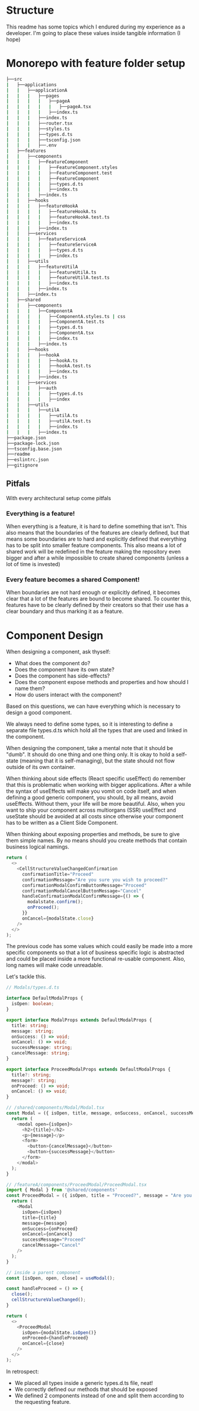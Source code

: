 # Structure
This readme has some topics which I endured during my experience as a developer. I'm going to place these values inside tangible information (I hope)

# Monorepo with feature folder setup

```bash
├──src
|   ├──applications
|   |   ├──applicationA
|   |   |   ├──pages
|   |   |   |   ├──pageA
|   |   |   |   |   ├──pageA.tsx
|   |   |   |   ├──index.ts
|   |   |   ├──index.ts
|   |   |   ├──router.tsx
|   |   |   ├──styles.ts
|   |   |   ├──types.d.ts
|   |   |   ├──tsconfig.json
|   |   |   ├──.env
|   ├──features
|   |   ├──components
|   |   |   ├──FeatureComponent
|   |   |   |   ├──FeatureComponent.styles
|   |   |   |   ├──FeatureComponent.test
|   |   |   |   ├──FeatureComponent
|   |   |   |   ├──types.d.ts
|   |   |   |   ├──index.ts
|   |   |   ├──index.ts
|   |   ├──hooks
|   |   |   ├──featureHookA
|   |   |   |   ├──featureHookA.ts
|   |   |   |   ├──featureHookA.test.ts
|   |   |   |   ├──index.ts
|   |   |   ├──index.ts
|   |   ├──services
|   |   |   ├──featureServiceA
|   |   |   |   ├──featureServiceA
|   |   |   |   ├──types.d.ts
|   |   |   |   ├──index.ts
|   |   ├──utils
|   |   |   ├──featureUtilA
|   |   |   |   ├──featureUtilA.ts
|   |   |   |   ├──featureUtilA.test.ts
|   |   |   |   ├──index.ts
|   |   |   ├──index.ts
|   |   ├──index.ts
|   ├──shared
|   |   ├──components
|   |   |   ├──ComponentA
|   |   |   |   ├──ComponentA.styles.ts | css
|   |   |   |   ├──ComponentA.test.ts
|   |   |   |   ├──types.d.ts
|   |   |   |   ├──ComponentA.tsx
|   |   |   |   ├──index.ts
|   |   |   ├──index.ts
|   |   ├──hooks
|   |   |   ├──hookA
|   |   |   |   ├──hookA.ts
|   |   |   |   ├──hookA.test.ts
|   |   |   |   ├──index.ts
|   |   |   ├──index.ts
|   |   ├──services
|   |   |   ├──auth
|   |   |   |   ├──types.d.ts
|   |   |   |   ├──index
|   |   ├──utils
|   |   |   ├──utilA
|   |   |   |   ├──utilA.ts
|   |   |   |   ├──utilA.test.ts
|   |   |   |   ├──index.ts
|   |   |   ├──index.ts
├──package.json
├──package-lock.json
├──tsconfig.base.json
├──readme
├──eslintrc.json
├──gitignore
```

## Pitfals
With every architectural setup come pitfals 

### Everything is a feature!
When everything is a feature, it is hard to define something that isn't. This also means that the boundaries of the features are clearly defined, but that means some boundaries are to hard and explicitly defined that everything has to be split into smaller feature components. This also means a lot of shared work will be redefined in the feature making the repository even bigger and after a while impossible to create shared components (unless a lot of time is invested)

### Every feature becomes a shared Component!
When boundaries are not hard enough or explicitly defined, it becomes clear that a lot of the features are bound to become shared. To counter this, features have to be clearly defined by their creators so that their use has a clear boundary and thus marking it as a feature.

# Component Design

When designing a component, ask thyself:

- What does the component do?
- Does the component have its own state?
- Does the component has side-effects?
- Does the component expose methods and properties and how should I name them?
- How do users interact with the component?

Based on this questions, we can have everything which is necessary to design a good component.

We always need to define some types, so it is interesting to define a separate file types.d.ts which hold all the types that are used and linked in the component.

When designing the component, take a mental note that it should be "dumb". It should do one thing and one thing only. It is okay to hold a self-state (meaning that it is self-managing), but the state should not flow outside of its own container.

When thinking about side effects (React specific useEffect) do remember that this is problematic when working with bigger applications. After a while the syntax of useEffects will make you vomit on code itself, and when defining a good generic component, you should, by all means, avoid useEffects. Without them, your life will be more beautiful. Also, when you want to ship your component across multiorgans (SSR) useEffect and useState should be avoided at all costs since otherwise your component has to be written as a Client Side Component.

When thinking about exposing properties and methods, be sure to give them simple names. By no means should you create methods that contain business logical namings.

```typescript
return (
  <>
    <CellStructureValueChangedConfirmation
      confirmationTitle="Proceed"
      confirmationMessage="Are you sure you wish to proceed?"
      confirmationModalConfirmButtonMessage="Proceed"
      confirmationModalCancelButtonMessage="Cancel"
      handleConfirmationModalConfirmMessage={() => {
        modalstate.confirm();
        onProceed();
      }}
      onCancel={modalState.close}
    />
  </>
);
```

The previous code has some values which could easily be made into a more specific components so that a lot of business specific logic is abstracted and could be placed inside a more functional re-usable component. Also, long names will make code unreadable. 

Let's tackle this.

```typescript
// Modals/types.d.ts

interface DefaultModalProps {
  isOpen: boolean;
}

export interface ModalProps extends DefaultModalProps {
  title: string;
  message: string;
  onSuccess: () => void;
  onCancel: () => void;
  successMessage: string;
  cancelMessage: string;
}

export interface ProceedModalProps extends DefaultModalProps {
  title?: string;
  message?: string;
  onProceed: () => void;
  onCancel: () => void;
}

// /shared/components/Modal/Modal.tsx
const Modal = ({ isOpen, title, message, onSuccess, onCancel, successMessage, cancelMessage }: ModalProps) => {
  return (
    <modal open={isOpen}>
      <h2>{title}</h2>
      <p>{message}</p>
      <form>
        <button>{cancelMessage}</button>
        <button>{successMessage}</button>
      </form>
    </modal>
  );
}

// /featureA/components/ProceedModal/ProceedModal.tsx
import { Modal } from '@shared/components'
const ProceedModal = ({ isOpen, title = "Proceed?", message = "Are you sure you wish to proceed?", onProceed, onCancel }: ProceedModalProps) => {
  return (
    <Modal
      isOpen={isOpen}
      title={title}
      message={message}
      onSuccess={onProceed}
      onCancel={onCancel}
      successMessage="Proceed"
      cancelMessage="Cancel"
    />
  );
}

// inside a parent component
const [isOpen, open, close] = useModal();

const handleProceed = () => {
  close();
  cellStructureValueChanged();
}

return (
  <>
    <ProceedModal
      isOpen={modalState.isOpen()}
      onProceed={handleProceed}
      onCancel={close}
    />
  </>
);
```

In retrospect:

- We placed all types inside a generic types.d.ts file, neat!
- We correctly defined our methods that should be exposed
- We defined 2 components instead of one and split them according to the requesting feature.


